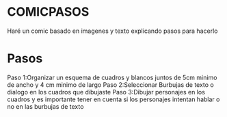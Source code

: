 # COMICPASOS
 Haré un comic basado en imagenes y texto explicando pasos para hacerlo
# Pasos
Paso 1:Organizar un esquema de cuadros y blancos juntos de 5cm minimo de ancho
y 4 cm minimo de largo
Paso 2:Seleccionar Burbujas de texto o dialogo
en los cuadros que dibujaste
Paso 3:Dibujar personajes en los cuadros y es importante tener en cuenta si los personajes
intentan hablar o no en las burbujas de texto